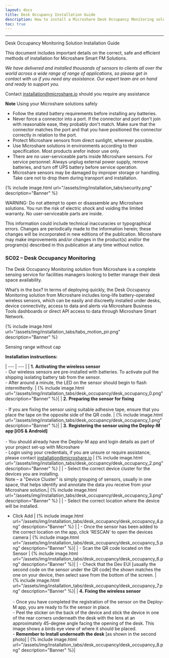 ```yaml
---
layout: docs
title: Desk Occupancy Installation Guide
description: How to install a Microshare Desk Occupancy Monitoring solution
toc: true
---
```


---------------------------------------

Desk Occupancy Monitoring Solution Installation Guide

This document includes important details on the correct, safe and efficient methods of installation for Microshare Smart FM Solutions.

_We have delivered and installed thousands of sensors to clients all over the world across a wide range of range of applications, so please get in contact with us if you need any assistance. Our expert team are on hand and ready to support you._

Contact [installation@microshare.io](mailto:installation@microshare.io) should you require any assistance


**Note** Using your Microshare solutions safely

- Follow the stated battery requirements before installing any batteries. 
- Never force a connector into a port. If the connector and port don&#39;t join with reasonable ease, they probably don&#39;t match. Make sure that the connector matches the port and that you have positioned the connector correctly in relation to the port.
- Protect Microshare sensors from direct sunlight, wherever possible.
- Use Microshare solutions in environments according to their specification. Most products arefor indoor use only. 
- There are no user-serviceable parts inside Microshare sensors. For service personnel: Always unplug external power supply, remove batteries, and turn off UPS battery before service operation. 
- Microshare sensors may be damaged by improper storage or handling. Take care not to drop them during transport and installation.

{% include image.html url="/assets/img/installation_tabs/security.png" description="Banner" %}

WARNING: Do not attempt to open or disassemble any Microshare solutions. You run the risk of electric shock and voiding the limited warranty. No user-serviceable parts are inside.

This information could include technical inaccuracies or typographical errors. Changes are periodically made to the information herein; these changes will be incorporated in new editions of the publication. Microshare may make improvements and/or changes in the product(s) and/or the program(s) described in this publication at any time without notice.

### SC02 – Desk Occupancy Monitoring 

The Desk Occupancy Monitoring solution from Microshare is a complete sensing service for facilities managers looking to better manage their desk space availability.  

What’s in the box? In terms of deploying quickly, the Desk Occupancy Monitoring solution from Microshare includes long-life battery-operated wireless sensors, which can be easily and discreetly installed under desks, device connectivity, access to data and alerts via Microshare Business Tools dashboards or direct API access to data through Microshare Smart Network.

{% include image.html url="/assets/img/installation_tabs/tabs_motion_pir.png" description="Banner" %}

Sensing range without cap

**Installation instructions:**

| --- | --- |
| **1.** **Activating the wireless sensor** <br>- Our wireless sensors are pre-installed with batteries. To activate pull the shipping isolating battery tab from the sensor.<br>- After around a minute, the LED on the sensor should begin to flash intermittently. | {% include image.html url="/assets/img/installation_tabs/desk_occupancy/desk_occupancy_0.png" description="Banner" %}|
| **2.** **Preparing the sensor for fixing** <br><br>- If you are fixing the sensor using suitable adhesive tape, ensure that you place the tape on the opposite side of the QR code. | {% include image.html url="/assets/img/installation_tabs/desk_occupancy/desk_occupancy_1.png" description="Banner" %}|
| **3.** **Registering the sensor using the Deploy-M app [iOS &amp; Android]** <br><br>- You should already have the Deploy-M app and login details as part of your project set-up with Microshare<br>- Login using your credentials, if you are unsure or require assistance, please contact [installation@microshare.io](mailto:installation@microshare.io) | {% include image.html url="/assets/img/installation_tabs/desk_occupancy/desk_occupancy_2.png" description="Banner" %} |
| - Select the correct device cluster for the devices you are installing. <br> Note – a &quot;Device Cluster&quot; is simply grouping of sensors, usually in one space, that helps identify and annotate the data you receive from your Microshare solution.| {% include image.html url="/assets/img/installation_tabs/desk_occupancy/desk_occupancy_3.png" description="Banner" %}  |
| - Select the correct location where the device will be installed.<br>
- Click Add | {% include image.html url="/assets/img/installation_tabs/desk_occupancy/desk_occupancy_4.png" description="Banner" %}  |
| - Once the sensor has been added to the correct location on the app, click &#39;RESCAN&#39; to open the devices camera | {% include image.html url="/assets/img/installation_tabs/desk_occupancy/desk_occupancy_5.png" description="Banner" %}|
| - Scan the QR code located on the Sensor | {% include image.html url="/assets/img/installation_tabs/desk_occupancy/desk_occupancy_6.png" description="Banner" %}|
| - Check that the Dev EUI [usually the second code on the sensor under the QR code] the shown matches the one on your device, then select save from the bottom of the screen. | {% include image.html url="/assets/img/installation_tabs/desk_occupancy/desk_occupancy_7.png" description="Banner" %}|
| **4.** **Fixing the wireless sensor** <br><br>- Once you have completed the registration of the sensor on the Deploy-M app, you are ready to fix the sensor in place. <br>- Peel the sticker on the back of the device and stick the device in one of the rear corners underneath the desk with the lens at an approximately 45-degree angle facing the opening of the desk. This image shows a birds eye view of where it should be placed. <br>- **Remember to Install underneath the desk** [as shown in the second photo]  | {% include image.html url="/assets/img/installation_tabs/desk_occupancy/desk_occupancy_8.png" description="Banner" %}|



<style>
    tr td:first-child {
        width:60%;
    }

    tr td:nth-child(2) {
        width:40%;
    }
</style>
